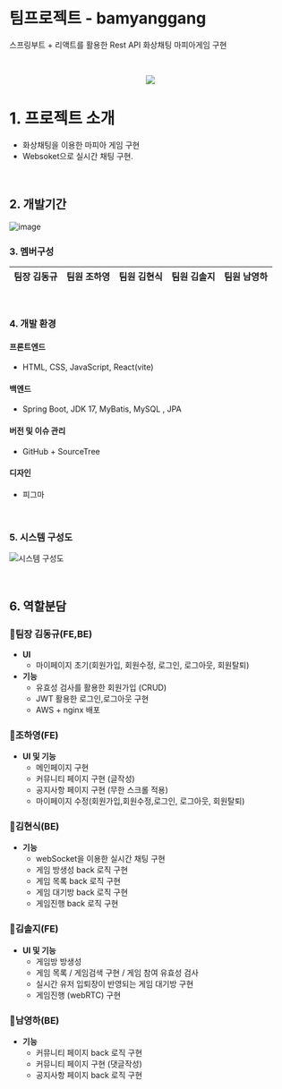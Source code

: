 # 팀프로젝트 - bamyanggang
스프링부트 + 리액트를 활용한 Rest API 화상채팅 마피아게임 구현

<br>
<p align="center">
  <img src="https://github.com/bamyanggang-project/bamyanggang-BE/assets/151708233/742e773e-2a98-44e6-9d78-0528f8ebf3f3">
</p>

# 1. 프로젝트 소개
- 화상채팅을 이용한 마피아 게임 구현
- Websoket으로 실시간 채팅 구현.
<br>

## 2. 개발기간 
![image](https://github.com/bamyanggang-project/bamyanggang-BE/assets/151708233/e20bad70-4154-4006-9116-4c2f804233e9)


### 3. 멤버구성

<div align="center">

| **팀장 김동규** | **팀원 조하영** | **팀원 김현식** | **팀원 김솔지** |  **팀원 남영하** | 
| :------: |  :------: | :------: | :------: | :------: |

</div>
<br>


### 4. 개발 환경

#### 프론트엔드
- HTML, CSS, JavaScript, React(vite)
#### 백엔드
- Spring Boot, JDK 17, MyBatis, MySQL , JPA
#### 버전 및 이슈 관리
- GitHub + SourceTree
#### 디자인
- 피그마
<br>

### 5. 시스템 구성도

![시스템 구성도](https://github.com/bamyanggang-project/bamyanggang-BE/assets/151708233/28142b89-a9de-43a2-9e58-e3adead27e6b)


<br>

## 6. 역할분담 


###  🍊팀장 김동규(FE,BE)
- **UI**
  - 마이페이지 초기(회원가입, 회원수정, 로그인, 로그아웃, 회원탈퇴) 
- **기능**
  - 유효성 검사를 활용한 회원가입 (CRUD)
  - JWT 활용한 로그인,로그아웃 구현
  - AWS + nginx 배포 

###  🍊조하영(FE)

- **UI 및 기능**
  - 메인페이지 구현
  - 커뮤니티 페이지 구현 (글작성)
  - 공지사항 페이지 구현 (무한 스크롤 적용)
  - 마이페이지 수정(회원가입,회원수정,로그인, 로그아웃, 회원탈퇴)

###  🍊김현식(BE)

- **기능**
  - webSocket을 이용한 실시간 채팅 구현
  - 게임 방생성 back 로직 구현
  - 게임 목록 back 로직 구현
  - 게임 대기방 back 로직 구현
  - 게임진행 back 로직 구현

###  🍊김솔지(FE)

- **UI 및 기능**
  - 게임방 방생성
  - 게임 목록 / 게임검색 구현 / 게임 참여 유효성 검사
  - 실시간 유저 입퇴장이 반영되는 게임 대기방 구현
  - 게임진행 (webRTC) 구현
    
###  🍊남영하(BE)

- **기능**
  - 커뮤니티 페이지 back 로직 구현
  - 커뮤니티 페이지 구현 (댓글작성)
  - 공지사항 페이지 back 로직 구현


